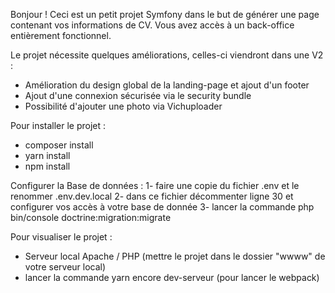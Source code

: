 Bonjour !
Ceci est un petit projet Symfony dans le but de générer une page contenant vos informations de CV. Vous avez accès à un back-office entièrement fonctionnel.

Le projet nécessite quelques améliorations, celles-ci viendront dans une V2 :
  - Amélioration du design global de la landing-page et ajout d'un footer
  - Ajout d'une connexion sécurisée via le security bundle
  - Possibilité d'ajouter une photo via Vichuploader

Pour installer le projet :
 - composer install
 - yarn install
 - npm install

Configurer la Base de données :
  1- faire une copie du fichier .env et le renommer .env.dev.local
  2- dans ce fichier décommenter ligne 30 et configurer vos accès à votre base de donnée
  3- lancer la commande php bin/console doctrine:migration:migrate

Pour visualiser le projet : 
  - Serveur local Apache / PHP (mettre le projet dans le dossier "wwww" de votre serveur local)
  - lancer la commande yarn encore dev-serveur (pour lancer le webpack)
